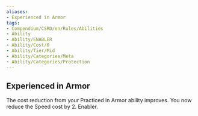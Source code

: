 ```yaml
---
aliases:
- Experienced in Armor
tags:
- Compendium/CSRD/en/Rules/Abilities
- Ability
- Ability/ENABLER
- Ability/Cost/0
- Ability/Tier/Mid
- Ability/Categories/Meta
- Ability/Categories/Protection
---
```


  
## Experienced in Armor  
The cost reduction from your Practiced in Armor ability improves. You now reduce the Speed cost by 2. Enabler.